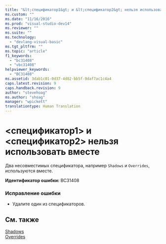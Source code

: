 ```yaml
---
title: "&lt;спецификатор1&gt; и &lt;спецификатор2&gt; нельзя использовать вместе | Microsoft Docs"
ms.custom: ""
ms.date: "11/16/2016"
ms.prod: "visual-studio-dev14"
ms.reviewer: ""
ms.suite: ""
ms.technology: 
  - "devlang-visual-basic"
ms.tgt_pltfrm: ""
ms.topic: "article"
f1_keywords: 
  - "bc31408"
  - "vbc31408"
helpviewer_keywords: 
  - "BC31408"
ms.assetid: 3dab1c01-0d37-4d82-bb5f-9daf7ac1c4a4
caps.latest.revision: 9
caps.handback.revision: 9
author: "stevehoag"
ms.author: "shoag"
manager: "wpickett"
translationtype: Human Translation
---
```

# &lt;спецификатор1&gt; и &lt;спецификатор2&gt; нельзя использовать вместе
Два несовместимых спецификатора, например `Shadows` и `Overrides`, используются вместе.  
  
 **Идентификатор ошибки:** BC31408  
  
### Исправление ошибки  
  
-   Удалите один из спецификаторов.  
  
## См. также  
 [Shadows](../../visual-basic/language-reference/modifiers/shadows.md)   
 [Overrides](../../visual-basic/language-reference/modifiers/overrides.md)